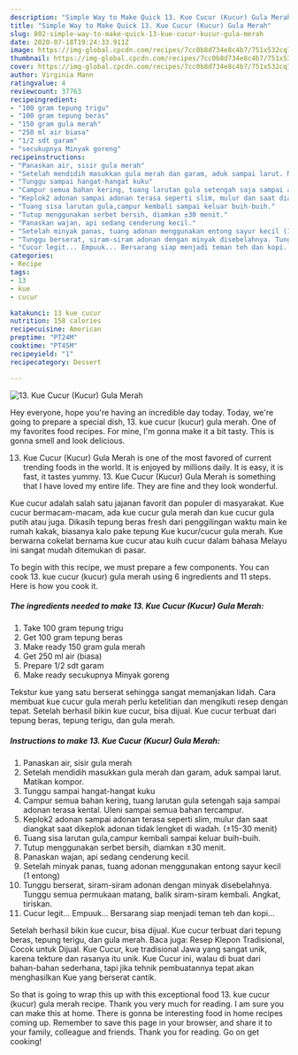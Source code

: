 ```yaml
---
description: "Simple Way to Make Quick 13. Kue Cucur (Kucur) Gula Merah"
title: "Simple Way to Make Quick 13. Kue Cucur (Kucur) Gula Merah"
slug: 802-simple-way-to-make-quick-13-kue-cucur-kucur-gula-merah
date: 2020-07-18T19:24:33.911Z
image: https://img-global.cpcdn.com/recipes/7cc0b8d734e8c4b7/751x532cq70/13-kue-cucur-kucur-gula-merah-foto-resep-utama.jpg
thumbnail: https://img-global.cpcdn.com/recipes/7cc0b8d734e8c4b7/751x532cq70/13-kue-cucur-kucur-gula-merah-foto-resep-utama.jpg
cover: https://img-global.cpcdn.com/recipes/7cc0b8d734e8c4b7/751x532cq70/13-kue-cucur-kucur-gula-merah-foto-resep-utama.jpg
author: Virginia Mann
ratingvalue: 4
reviewcount: 37763
recipeingredient:
- "100 gram tepung trigu"
- "100 gram tepung beras"
- "150 gram gula merah"
- "250 ml air biasa"
- "1/2 sdt garam"
- "secukupnya Minyak goreng"
recipeinstructions:
- "Panaskan air, sisir gula merah"
- "Setelah mendidih masukkan gula merah dan garam, aduk sampai larut. Matikan kompor."
- "Tunggu sampai hangat-hangat kuku"
- "Campur semua bahan kering, tuang larutan gula setengah saja sampai adonan terasa kental. Uleni sampai semua bahan tercampur."
- "Keplok2 adonan sampai adonan terasa seperti slim, mulur dan saat diangkat saat dikeplok adonan tidak lengket di wadah. (±15-30 menit)"
- "Tuang sisa larutan gula,campur kembali sampai keluar buih-buih."
- "Tutup menggunakan serbet bersih, diamkan ±30 menit."
- "Panaskan wajan, api sedang cenderung kecil."
- "Setelah minyak panas, tuang adonan menggunakan entong sayur kecil (1 entong)"
- "Tunggu berserat, siram-siram adonan dengan minyak disebelahnya. Tunggu semua permukaan matang, balik siram-siram kembali. Angkat, tiriskan."
- "Cucur legit... Empuuk... Bersarang siap menjadi teman teh dan kopi..."
categories:
- Recipe
tags:
- 13
- kue
- cucur

katakunci: 13 kue cucur 
nutrition: 158 calories
recipecuisine: American
preptime: "PT24M"
cooktime: "PT45M"
recipeyield: "1"
recipecategory: Dessert

---
```



![13. Kue Cucur (Kucur) Gula Merah](https://img-global.cpcdn.com/recipes/7cc0b8d734e8c4b7/751x532cq70/13-kue-cucur-kucur-gula-merah-foto-resep-utama.jpg)

Hey everyone, hope you're having an incredible day today. Today, we're going to prepare a special dish, 13. kue cucur (kucur) gula merah. One of my favorites food recipes. For mine, I'm gonna make it a bit tasty. This is gonna smell and look delicious.

13. Kue Cucur (Kucur) Gula Merah is one of the most favored of current trending foods in the world. It is enjoyed by millions daily. It is easy, it is fast, it tastes yummy. 13. Kue Cucur (Kucur) Gula Merah is something that I have loved my entire life. They are fine and they look wonderful.

Kue cucur adalah salah satu jajanan favorit dan populer di masyarakat. Kue cucur bermacam-macam, ada kue cucur gula merah dan kue cucur gula putih atau juga. Dikasih tepung beras fresh dari penggilingan waktu main ke rumah kakak, biasanya kalo pake tepung Kue kucur/cucur gula merah. Kue berwarna cokelat bernama kue cucur atau kuih cucur dalam bahasa Melayu ini sangat mudah ditemukan di pasar.


To begin with this recipe, we must prepare a few components. You can cook 13. kue cucur (kucur) gula merah using 6 ingredients and 11 steps. Here is how you cook it.

<!--inarticleads1-->

##### The ingredients needed to make 13. Kue Cucur (Kucur) Gula Merah:

1. Take 100 gram tepung trigu
1. Get 100 gram tepung beras
1. Make ready 150 gram gula merah
1. Get 250 ml air (biasa)
1. Prepare 1/2 sdt garam
1. Make ready secukupnya Minyak goreng


Tekstur kue yang satu berserat sehingga sangat memanjakan lidah. Cara membuat kue cucur gula merah perlu ketelitian dan mengikuti resep dengan tepat. Setelah berhasil bikin kue cucur, bisa dijual. Kue cucur terbuat dari tepung beras, tepung terigu, dan gula merah. 

<!--inarticleads2-->

##### Instructions to make 13. Kue Cucur (Kucur) Gula Merah:

1. Panaskan air, sisir gula merah
1. Setelah mendidih masukkan gula merah dan garam, aduk sampai larut. Matikan kompor.
1. Tunggu sampai hangat-hangat kuku
1. Campur semua bahan kering, tuang larutan gula setengah saja sampai adonan terasa kental. Uleni sampai semua bahan tercampur.
1. Keplok2 adonan sampai adonan terasa seperti slim, mulur dan saat diangkat saat dikeplok adonan tidak lengket di wadah. (±15-30 menit)
1. Tuang sisa larutan gula,campur kembali sampai keluar buih-buih.
1. Tutup menggunakan serbet bersih, diamkan ±30 menit.
1. Panaskan wajan, api sedang cenderung kecil.
1. Setelah minyak panas, tuang adonan menggunakan entong sayur kecil (1 entong)
1. Tunggu berserat, siram-siram adonan dengan minyak disebelahnya. Tunggu semua permukaan matang, balik siram-siram kembali. Angkat, tiriskan.
1. Cucur legit... Empuuk... Bersarang siap menjadi teman teh dan kopi...


Setelah berhasil bikin kue cucur, bisa dijual. Kue cucur terbuat dari tepung beras, tepung terigu, dan gula merah. Baca juga: Resep Klepon Tradisional, Cocok untuk Dijual. Kue Cucur, kue tradisional Jawa yang sangat unik, karena tekture dan rasanya itu unik. Kue Cucur ini, walau di buat dari bahan-bahan sederhana, tapi jika tehnik pembuatannya tepat akan menghasilkan Kue yang berserat cantik. 

So that is going to wrap this up with this exceptional food 13. kue cucur (kucur) gula merah recipe. Thank you very much for reading. I am sure you can make this at home. There is gonna be interesting food in home recipes coming up. Remember to save this page in your browser, and share it to your family, colleague and friends. Thank you for reading. Go on get cooking!
